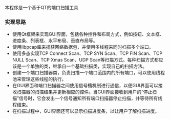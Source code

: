 
本程序是一个基于QT的端口扫描工具

### 实现思路

- 使用Qt框架来实现GUI界面，包括各种控件和布局方式，例如按钮、文本框、进度条、列表框、水平布局、垂直布局等。
- 使用libpcap库来捕获网络数据包，并使用多线程来同时扫描多个端口。
- 使用多态实现TCP Connect Scan、TCP SYN Scan、TCP FIN Scan、TCP NULL Scan、TCP Xmas Scan、UDP Scan等扫描方式。每种扫描方式都应该是一个单独的类，继承自一个基础扫描类，实现自己的扫描方法。
- 创建一个端口扫描器类，负责扫描一个端口范围内的所有端口，可以使用线程池来管理这些线程的执行。
- 在GUI界面和端口扫描器之间使用信号槽机制进行通信，以便GUI界面可以接收扫描器的扫描结果并更新相应的控件。当GUI界面接收到用户的“停止扫描”信号时，它会发出一个信号通知所有端口扫描器停止扫描，并等待所有线程结束。
- 在扫描过程中，GUI界面还可以显示扫描进度条，以让用户了解扫描进度。
